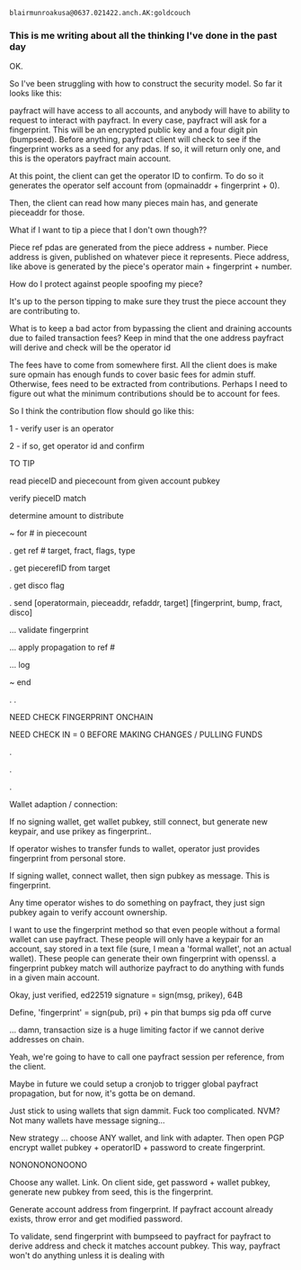 ```
blairmunroakusa@0637.021422.anch.AK:goldcouch
```

### This is me writing about all the thinking I've done in the past day

OK.

So I've been struggling with how to construct the security model. So far it looks like this:

payfract will have access to all accounts, and anybody will have to ability to request to interact with payfract. In every case, payfract will ask for a fingerprint. This will be an encrypted public key and a four digit pin (bumpseed). Before anything, payfract client will check to see if the fingerprint works as a seed for any pdas. If so, it will return only one, and this is the operators payfract main account.

At this point, the client can get the operator ID to confirm. To do so it generates the operator self account from (opmainaddr + fingerprint + 0).

Then, the client can read how many pieces main has, and generate pieceaddr for those.

What if I want to tip a piece that I don't own though??

Piece ref pdas are generated from the piece address + number. Piece address is given, published on whatever piece it represents. Piece address, like above is generated by the piece's operator main + fingerprint + number.

How do I protect against people spoofing my piece?

It's up to the person tipping to make sure they trust the piece account they are contributing to.

What is to keep a bad actor from bypassing the client and draining accounts due to failed transaction fees? Keep in mind that the one address payfract will derive and check will be the operator id

The fees have to come from somewhere first. All the client does is make sure opmain has enough funds to cover basic fees for admin stuff. Otherwise, fees need to be extracted from contributions. Perhaps I need to figure out what the minimum contributions should be to account for fees.

So I think the contribution flow should go like this:

1 - verify user is an operator

2 - if so, get operator id and confirm

TO TIP

read pieceID and piececount from given account pubkey

verify pieceID match

determine amount to distribute

~ for # in piececount

. get ref # target, fract, flags, type

. get piecerefID from target

. get disco flag

. send [operatormain, pieceaddr, refaddr, target]
       [fingerprint, bump, fract, disco]

... validate fingerprint

... apply propagation to ref #

... log 

~ end


.
.

NEED CHECK FINGERPRINT ONCHAIN

NEED CHECK IN = 0 BEFORE MAKING CHANGES / PULLING FUNDS

.

.

.

Wallet adaption / connection:

If no signing wallet, get wallet pubkey, still connect, but generate new keypair, and use prikey as fingerprint..

If operator wishes to transfer funds to wallet, operator just provides fingerprint from personal store.

If signing wallet, connect wallet, then sign pubkey as message. This is fingerprint.

Any time operator wishes to do something on payfract, they just sign pubkey again to verify account ownership.

I want to use the fingerprint method so that even people without a formal wallet can use payfract. These people will only have a keypair for an account, say stored in a text file (sure, I mean a 'formal wallet', not an actual wallet). These people can generate their own fingerprint with openssl. a fingerprint pubkey match will authorize payfract to do anything with funds in a given main account.







Okay, just verified, ed22519 signature = sign(msg, prikey), 64B

Define, 'fingerprint' = sign(pub, pri) + pin that bumps sig pda off curve

... damn, transaction size is a huge limiting factor if we cannot derive addresses on chain.

Yeah, we're going to have to call one payfract session per reference, from the client.

Maybe in future we could setup a cronjob to trigger global payfract propagation, but for now, it's gotta be on demand.


Just stick to using wallets that sign dammit. Fuck too  complicated. NVM? Not many wallets have message signing...

New strategy ... choose ANY wallet, and link with adapter. Then open PGP encrypt wallet pubkey + operatorID + password to create fingerprint.

NONONONONOONO

Choose any wallet. Link. On client side, get password + wallet pubkey, generate new pubkey from seed, this is the fingerprint.

Generate account address from fingerprint. If payfract account already exists, throw error and get modified password.

To validate, send fingerprint with bumpseed to payfract for payfract to derive address and check it matches account pubkey. This way, payfract won't do anything unless it is dealing with 


